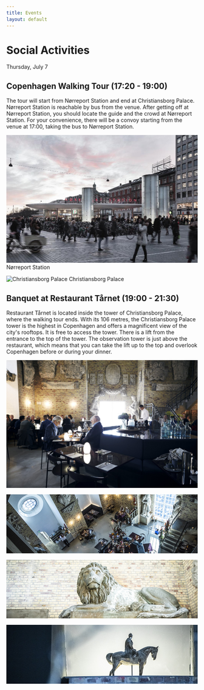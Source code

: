 ```yaml
---
title: Events
layout: default
---
```


# Social Activities

Thursday, July 7

## Copenhagen Walking Tour (17:20 - 19:00)

The tour will start from Nørreport Station and end at Christiansborg Palace. Nørreport Station is reachable by bus from the venue. After getting off at Nørreport Station, you should locate the guide and the crowd at Nørreport Station. For your convenience, there will be a convoy starting from the venue at 17:00, taking the bus to Nørreport Station.

![Nørreport Station](./assets/images/norreport.png)
Nørreport Station

![Christiansborg Palace](./assets/images/christiansborg.png)
Christiansborg Palace

## Banquet at Restaurant Tårnet (19:00 - 21:30)

Restaurant Tårnet is located inside the tower of Christiansborg Palace, where the walking tour ends. With its 106 metres, the Christiansborg Palace tower is the highest in Copenhagen and offers a magnificent view of the city's rooftops. It is free to access the tower. There is a lift from the entrance to the top of the tower. The observation tower is just above the restaurant, which means that you can take the lift up to the top and overlook Copenhagen before or during your dinner.

![Tårnet](./assets/images/tarnet1.jpg)

![Tårnet](./assets/images/tarnet2.png)

![Tårnet](./assets/images/tarnet3.png)

![Tårnet](./assets/images/tarnet4.png)
